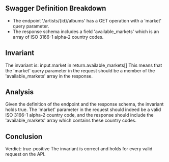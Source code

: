 ## Swagger Definition Breakdown
- The endpoint '/artists/{id}/albums' has a GET operation with a 'market' query parameter.
- The response schema includes a field 'available_markets' which is an array of ISO 3166-1 alpha-2 country codes.

## Invariant
The invariant is: input.market in return.available_markets[]
This means that the 'market' query parameter in the request should be a member of the 'available_markets' array in the response.

## Analysis
Given the definition of the endpoint and the response schema, the invariant holds true. The 'market' parameter in the request should indeed be a valid ISO 3166-1 alpha-2 country code, and the response should include the 'available_markets' array which contains these country codes.

## Conclusion
Verdict: true-positive
The invariant is correct and holds for every valid request on the API.
